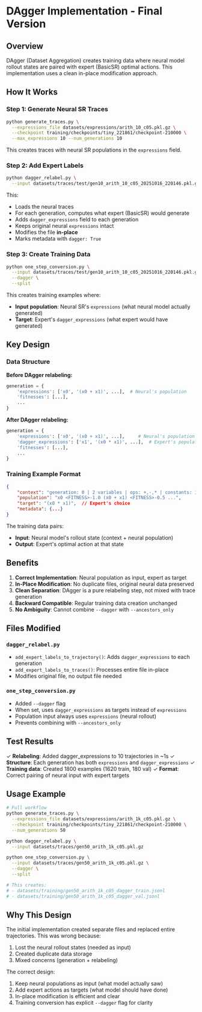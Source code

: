 # DAgger Implementation - Final Version

## Overview

DAgger (Dataset Aggregation) creates training data where neural model rollout states are paired with expert (BasicSR) optimal actions. This implementation uses a clean in-place modification approach.

## How It Works

### Step 1: Generate Neural SR Traces
```bash
python generate_traces.py \
  --expressions_file datasets/expressions/arith_10_c05.pkl.gz \
  --checkpoint training/checkpoints/tiny_221861/checkpoint-210000 \
  --max_expressions 10 --num_generations 10
```

This creates traces with neural SR populations in the `expressions` field.

### Step 2: Add Expert Labels
```bash
python dagger_relabel.py \
  --input datasets/traces/test/gen10_arith_10_c05_20251016_220146.pkl.gz
```

This:
- Loads the neural traces
- For each generation, computes what expert (BasicSR) would generate
- Adds `dagger_expressions` field to each generation
- Keeps original neural `expressions` intact
- Modifies the file **in-place**
- Marks metadata with `dagger: True`

### Step 3: Create Training Data
```bash
python one_step_conversion.py \
  --input datasets/traces/test/gen10_arith_10_c05_20251016_220146.pkl.gz \
  --dagger \
  --split
```

This creates training examples where:
- **Input population**: Neural SR's `expressions` (what neural model actually generated)
- **Target**: Expert's `dagger_expressions` (what expert would have generated)

## Key Design

### Data Structure

**Before DAgger relabeling:**
```python
generation = {
    'expressions': ['x0', '(x0 + x1)', ...],  # Neural's population
    'fitnesses': [...],
    ...
}
```

**After DAgger relabeling:**
```python
generation = {
    'expressions': ['x0', '(x0 + x1)', ...],     # Neural's population (unchanged)
    'dagger_expressions': ['x1', '(x0 * x1)', ...],  # Expert's population (added)
    'fitnesses': [...],
    ...
}
```

### Training Example Format

```json
{
    "context": "generation: 0 | 2 variables | ops: +,-,* | constants: 1.0",
    "population": "x0 <FITNESS>-1.0 (x0 + x1) <FITNESS>-0.5 ...",
    "target": "(x0 * x1)",  // Expert's choice
    "metadata": {...}
}
```

The training data pairs:
- **Input**: Neural model's rollout state (context + neural population)
- **Output**: Expert's optimal action at that state

## Benefits

1. **Correct Implementation**: Neural population as input, expert as target
2. **In-Place Modification**: No duplicate files, original neural data preserved
3. **Clean Separation**: DAgger is a pure relabeling step, not mixed with trace generation
4. **Backward Compatible**: Regular training data creation unchanged
5. **No Ambiguity**: Cannot combine `--dagger` with `--ancestors_only`

## Files Modified

### `dagger_relabel.py`
- `add_expert_labels_to_trajectory()`: Adds `dagger_expressions` to each generation
- `add_expert_labels_to_traces()`: Processes entire file in-place
- Modifies original file, no output file needed

### `one_step_conversion.py`
- Added `--dagger` flag
- When set, uses `dagger_expressions` as targets instead of `expressions`
- Population input always uses `expressions` (neural rollout)
- Prevents combining with `--ancestors_only`

## Test Results

✓ **Relabeling**: Added dagger_expressions to 10 trajectories in ~1s
✓ **Structure**: Each generation has both `expressions` and `dagger_expressions`
✓ **Training data**: Created 1800 examples (1620 train, 180 val)
✓ **Format**: Correct pairing of neural input with expert targets

## Usage Example

```bash
# Full workflow
python generate_traces.py \
  --expressions_file datasets/expressions/arith_1k_c05.pkl.gz \
  --checkpoint training/checkpoints/tiny_221861/checkpoint-210000 \
  --num_generations 50

python dagger_relabel.py \
  --input datasets/traces/gen50_arith_1k_c05.pkl.gz

python one_step_conversion.py \
  --input datasets/traces/gen50_arith_1k_c05.pkl.gz \
  --dagger \
  --split

# This creates:
# - datasets/training/gen50_arith_1k_c05_dagger_train.jsonl
# - datasets/training/gen50_arith_1k_c05_dagger_val.jsonl
```

## Why This Design

The initial implementation created separate files and replaced entire trajectories. This was wrong because:
1. Lost the neural rollout states (needed as input)
2. Created duplicate data storage
3. Mixed concerns (generation + relabeling)

The correct design:
1. Keep neural populations as input (what model actually saw)
2. Add expert actions as targets (what model should have done)
3. In-place modification is efficient and clear
4. Training conversion has explicit `--dagger` flag for clarity
